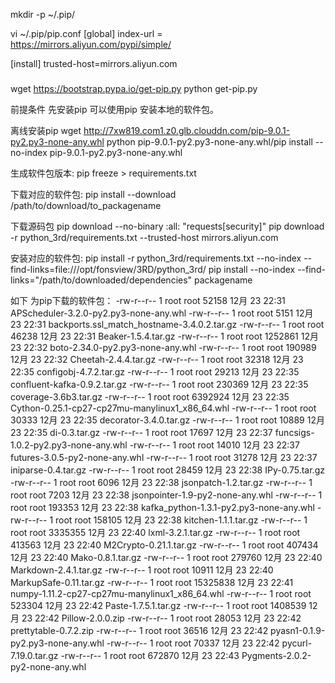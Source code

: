 mkdir -p ~/.pip/

vi ~/.pip/pip.conf
[global]
index-url = https://mirrors.aliyun.com/pypi/simple/

[install]
trusted-host=mirrors.aliyun.com
#####

wget https://bootstrap.pypa.io/get-pip.py
python get-pip.py

前提条件 先安装pip
可以使用pip 安装本地的软件包。

离线安装pip
wget http://7xw819.com1.z0.glb.clouddn.com/pip-9.0.1-py2.py3-none-any.whl
python pip-9.0.1-py2.py3-none-any.whl/pip install --no-index pip-9.0.1-py2.py3-none-any.whl

生成软件包版本:
pip freeze  > requirements.txt

下载对应的软件包:
pip install --download /path/to/download/to_packagename

下载源码包
pip download --no-binary :all:  "requests[security]"
pip download -r python_3rd/requirements.txt --trusted-host mirrors.aliyun.com

安装对应的软件包:
pip install -r python_3rd/requirements.txt  --no-index --find-links=file:///opt/fonsview/3RD/python_3rd/
pip install --no-index --find-links="/path/to/downloaded/dependencies" packagename




如下 为pip下载的软件包：
-rw-r--r-- 1 root root    52158 12月 23 22:31 APScheduler-3.2.0-py2.py3-none-any.whl
-rw-r--r-- 1 root root     5151 12月 23 22:31 backports.ssl_match_hostname-3.4.0.2.tar.gz
-rw-r--r-- 1 root root    46238 12月 23 22:31 Beaker-1.5.4.tar.gz
-rw-r--r-- 1 root root  1252861 12月 23 22:32 boto-2.34.0-py2.py3-none-any.whl
-rw-r--r-- 1 root root   190989 12月 23 22:32 Cheetah-2.4.4.tar.gz
-rw-r--r-- 1 root root    32318 12月 23 22:35 configobj-4.7.2.tar.gz
-rw-r--r-- 1 root root    29213 12月 23 22:35 confluent-kafka-0.9.2.tar.gz
-rw-r--r-- 1 root root   230369 12月 23 22:35 coverage-3.6b3.tar.gz
-rw-r--r-- 1 root root  6392924 12月 23 22:35 Cython-0.25.1-cp27-cp27mu-manylinux1_x86_64.whl
-rw-r--r-- 1 root root    30333 12月 23 22:35 decorator-3.4.0.tar.gz
-rw-r--r-- 1 root root    10889 12月 23 22:35 di-0.3.tar.gz
-rw-r--r-- 1 root root    17697 12月 23 22:37 funcsigs-1.0.2-py2.py3-none-any.whl
-rw-r--r-- 1 root root    14010 12月 23 22:37 futures-3.0.5-py2-none-any.whl
-rw-r--r-- 1 root root    31278 12月 23 22:37 iniparse-0.4.tar.gz
-rw-r--r-- 1 root root    28459 12月 23 22:38 IPy-0.75.tar.gz
-rw-r--r-- 1 root root     6096 12月 23 22:38 jsonpatch-1.2.tar.gz
-rw-r--r-- 1 root root     7203 12月 23 22:38 jsonpointer-1.9-py2-none-any.whl
-rw-r--r-- 1 root root   193353 12月 23 22:38 kafka_python-1.3.1-py2.py3-none-any.whl
-rw-r--r-- 1 root root   158105 12月 23 22:38 kitchen-1.1.1.tar.gz
-rw-r--r-- 1 root root  3335355 12月 23 22:40 lxml-3.2.1.tar.gz
-rw-r--r-- 1 root root   413563 12月 23 22:40 M2Crypto-0.21.1.tar.gz
-rw-r--r-- 1 root root   407434 12月 23 22:40 Mako-0.8.1.tar.gz
-rw-r--r-- 1 root root   279760 12月 23 22:40 Markdown-2.4.1.tar.gz
-rw-r--r-- 1 root root    10911 12月 23 22:40 MarkupSafe-0.11.tar.gz
-rw-r--r-- 1 root root 15325838 12月 23 22:41 numpy-1.11.2-cp27-cp27mu-manylinux1_x86_64.whl
-rw-r--r-- 1 root root   523304 12月 23 22:42 Paste-1.7.5.1.tar.gz
-rw-r--r-- 1 root root  1408539 12月 23 22:42 Pillow-2.0.0.zip
-rw-r--r-- 1 root root    28053 12月 23 22:42 prettytable-0.7.2.zip
-rw-r--r-- 1 root root    36516 12月 23 22:42 pyasn1-0.1.9-py2.py3-none-any.whl
-rw-r--r-- 1 root root    70337 12月 23 22:42 pycurl-7.19.0.tar.gz
-rw-r--r-- 1 root root   672870 12月 23 22:43 Pygments-2.0.2-py2-none-any.whl
